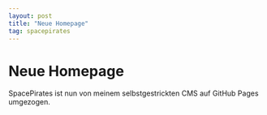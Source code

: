 ```yaml
---
layout: post
title: "Neue Homepage"
tag: spacepirates
---
```


# Neue Homepage

SpacePirates ist nun von meinem selbstgestrickten CMS auf GitHub Pages umgezogen.
